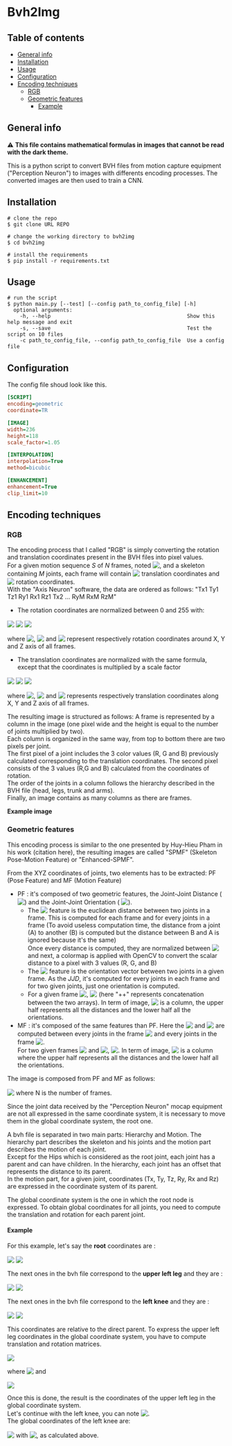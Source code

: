 # Bvh2Img

## Table of contents
  - [General info](#general-info)
  - [Installation](#installation)
  - [Usage](#usage)
  - [Configuration](#configuration)
  - [Encoding techniques](#encoding-techniques)
    - [RGB](#rgb)
    - [Geometric features](#geometric-features)
      - [Example](#example)

## General info
:warning: **This file contains mathematical formulas in images that cannot be read with the dark theme.**  
  
This is a python script to convert BVH files from motion capture equipment ("Perception Neuron") to images with differents encoding processes.
The converted images are then used to train a CNN. 

## Installation

```console
# clone the repo
$ git clone URL REPO

# change the working directory to bvh2img
$ cd bvh2img

# install the requirements
$ pip install -r requirements.txt
```

## Usage
  
```console
# run the script
$ python main.py [--test] [--config path_to_config_file] [-h]
  optional arguments:
    -h, --help                                            Show this help message and exit
    -s, --save                                            Test the script on 10 files
    -c path_to_config_file, --config path_to_config_file  Use a config file

```

## Configuration
  
The config file shoud look like this.  
```ini
[SCRIPT]
encoding=geometric
coordinate=TR

[IMAGE]
width=236
height=118
scale_factor=1.05

[INTERPOLATION]
interpolation=True
method=bicubic

[ENHANCEMENT]
enhancement=True
clip_limit=10
```
## Encoding techniques

### RGB

The encoding process that I called "RGB" is simply converting the rotation and translation coordinates present in the BVH files into pixel values.  
For a given motion sequence $S$ of $N$ frames, noted <!-- $S=\{F1, F2, ..., Fn\}$ --> <img style="transform: translateY(0.1em); background: white;" src=".\svg\IRxiekngcy.svg">, and a skeleton containing $M$ joints, each frame will contain <!-- $3*M$ --> <img style="transform: translateY(0.1em); background: white;" src=".\svg\bAiUSxjBQX.svg"> translation coordinates and <!-- $3*M$ --> <img style="transform: translateY(0.1em); background: white;" src=".\svg\44DiUgEmuJ.svg"> rotation coordinates.  
With the "Axis Neuron" software, the data are ordered as follows:
"Tx1 Ty1 Tz1 Ry1 Rx1 Rz1 Tx2 ... RyM RxM RzM"

* The rotation coordinates are normalized between 0 and 255 with:  
<!-- $R = 255 * \frac{(Rx - min(X_{rot}))}{(max(X_{rot})-min(X_{rot}))}$ --> <img style="transform: translateY(0.1em); background: white;" src=".\svg\sSlZq0DByx.svg">  
<!-- $G = 255 * \frac{(Ry - min(Y_{rot}))}{(max(Y_{rot})-min(Y_{rot}))}$ --> <img style="transform: translateY(0.1em); background: white;" src=".\svg\zybr85aPMF.svg">  
<!-- $B = 255 * \frac{(Rz - min(Z_{rot}))}{(max(Z_{rot})-min(Z_{rot}))}$ --> <img style="transform: translateY(0.1em); background: white;" src=".\svg\2X7GXFypA1.svg">    
where <!-- $X_{rot}$ --> <img style="transform: translateY(0.1em); background: white;" src=".\svg\uuvdlwxc6J.svg">, <!-- $Y_{rot}$ --> <img style="transform: translateY(0.1em); background: white;" src=".\svg\KoKBHWg1o4.svg"> and <!-- $Z_{rot}$ --> <img style="transform: translateY(0.1em); background: white;" src=".\svg\X9OYxJmwEi.svg"> represent respectively rotation coordinates around X, Y and Z axis of all frames.

* The translation coordinates are normalized with the same formula, except that the coordinates is multiplied by a scale factor  
<!-- $R = 255 * \frac{(Tx*Scale - min(X_{tra}))}{(max(X_{tra})-min(X_{tra}))}$ --> <img style="transform: translateY(0.1em); background: white;" src=".\svg\WcIQ8vZ5Wa.svg">  
<!-- $G = 255 * \frac{(Ty*Scale - min(Y_{tra}))}{(max(Y_{tra})-min(Y_{tra}))}$ --> <img style="transform: translateY(0.1em); background: white;" src=".\svg\zsTIx4UL7x.svg">  
<!-- $B = 255 * \frac{(Tz*Scale - min(Z_{tra}))}{(max(Z_{tra})-min(Z_{tra}))}$ --> <img style="transform: translateY(0.1em); background: white;" src=".\svg\nbWe3sg8WI.svg">  
where <!-- $X_{tra}$ --> <img style="transform: translateY(0.1em); background: white;" src=".\svg\ge60q32t1b.svg">, <!-- $Y_{tra}$ --> <img style="transform: translateY(0.1em); background: white;" src=".\svg\LWVKpTWX5f.svg"> and <!-- $Z_{tra}$ --> <img style="transform: translateY(0.1em); background: white;" src=".\svg\BKm1yqXuAS.svg"> represents respectively translation coordinates along X, Y and Z axis of all frames.

The resulting image is structured as follows: 
A frame is represented by a column in the image (one pixel wide and the height is equal to the number of joints multiplied by two).  
Each column is organized in the same way, from top to bottom there are two pixels per joint.  
The first pixel of a joint includes the 3 color values (R, G and B) previously calculated corresponding to the translation coordinates. The second pixel consists of the 3 values (R,G and B) calculated from the coordinates of rotation.  
The order of the joints in a column follows the hierarchy described in the BVH file (head, legs, trunk and arms).  
Finally, an image contains as many columns as there are frames. 

**Example image**  

### Geometric features

This encoding process is similar to the one presented by Huy-Hieu Pham in his work (citation here), the resulting images are called "SPMF" (Skeleton Pose-Motion Feature) or "Enhanced-SPMF".  

From the XYZ coordinates of joints, two elements has to be extracted: PF (Pose Feature) and MF (Motion Feature)  

* PF : it's composed of two geometric features, the Joint-Joint Distance (<!-- $JJD$ --> <img style="transform: translateY(0.1em); background: white;" src=".\svg\1QYuNMvBTX.svg">) and the Joint-Joint Orientation (<!-- $JJO$ --> <img style="transform: translateY(0.1em); background: white;" src=".\svg\oiTqg289Pv.svg">).  
  * The <!-- $JJD$ --> <img style="transform: translateY(0.1em); background: white;" src=".\svg\HLIIIs2BCv.svg"> feature is the euclidean distance between two joints in a frame. This is computed for each frame and for every joints in a frame (To avoid useless computation time, the distance from a joint (A) to another (B) is computed but the distance between B and A is ignored because it's the same)  
  Once every distance is computed, they are normalized between <!-- $[0;255]$ --> <img style="transform: translateY(0.1em); background: white;" src=".\svg\cABgCIsY8u.svg"> and next, a colormap is applied with OpenCV to convert the scalar distance to a pixel with 3 values (R, G, and B) 
  * The <!-- $JJO$ --> <img style="transform: translateY(0.1em); background: white;" src=".\svg\5i9v45zOdC.svg"> feature is the orientation vector between two joints in a given frame. As the $JJD$, it's computed for every joints in each frame and for two given joints, just one orientation is computed.  
  * For a given frame <!-- $t$ --> <img style="transform: translateY(0.1em); background: white;" src=".\svg\1g820ZjlbF.svg">, <!-- $PF^t=[JJD^t ++ JJO^t]$ --> <img style="transform: translateY(0.1em); background: white;" src=".\svg\4kKYXcpb0s.svg"> (here "++" represents concatenation between the two arrays). In term of image, <!-- $PF^t$ --> <img style="transform: translateY(0.1em); background: white;" src=".\svg\YxzxG3WkOj.svg"> is a column, the upper half represents all the distances and the lower half all the orientations.
* MF : it's composed of the same features than PF. Here the <!-- $JJD$ --> <img style="transform: translateY(0.1em); background: white;" src=".\svg\CjCMNwJtyJ.svg"> and <!-- $JJO$ --> <img style="transform: translateY(0.1em); background: white;" src=".\svg\C4GGdRQox0.svg"> are computed between every joints in the frame <!-- $t$ --> <img style="transform: translateY(0.1em); background: white;" src=".\svg\wTcsGCU09t.svg"> and every joints in the frame <!-- $t+1$ --> <img style="transform: translateY(0.1em); background: white;" src=".\svg\fG1Cm6Uoz4.svg">.  
  For two given frames <!-- $t$ --> <img style="transform: translateY(0.1em); background: white;" src=".\svg\l0rK61rjAr.svg"> and <!-- $t+1$ --> <img style="transform: translateY(0.1em); background: white;" src=".\svg\ZtMHglkJLx.svg">, <!-- $MF^{t->t+1}=[JJD^{t,t+1} ++ JJO^{t,t+1}]$ --> <img style="transform: translateY(0.1em); background: white;" src=".\svg\u5rgrwtgnl.svg">. In term of image, <!-- $MF^{t->t+1}$ --> <img style="transform: translateY(0.1em); background: white;" src=".\svg\MrkoofV7aC.svg"> is a column where the upper half represents all the distances and the lower half all the orientations.  
  
The image is composed from PF and MF as follows:
<!-- $SPMF=[PF^1 ++ MF^{1->2} ++ PF^2 ++ ... ++ MF^{N-1->N} ++ PF^N]$ --> <img style="transform: translateY(0.1em); background: white;" src=".\svg\F5u1IL95Bb.svg"> where N is the number of frames.  

Since the joint data received by the "Perception Neuron" mocap equipment are not all expressed in the same coordinate system, it is necessary to move them in the global coordinate system, the root one.  

A bvh file is separated in two main parts: Hierarchy and Motion. The hierarchy part describes the skeleton and his joints and the motion part describes the motion of each joint.    
Except for the Hips which is considered as the root joint, each joint has a parent and can have children.
In the hierarchy, each joint has an offset that represents the distance to its parent.  
In the motion part, for a given joint, coordinates (Tx, Ty, Tz, Ry, Rx and Rz) are expressed in the coordinate system of its parent.  

The global coordinate system is the one in which the root node is expressed. To obtain global coordinates for all joints, you need to compute the translation and rotation for each parent joint.  
  
#### Example
  
For this example, let's say the **root** coordinates are :  
<!-- $Tx_{root}=0.000000\ ;\ Ty_{root}=93.019646\ ;\ Tz_{root}=0.000000\ ;$ --> <img style="transform: translateY(0.1em); background: white;" src=".\svg\6CRnww74gN.svg">  
<!-- $Rx_{root}=0.000000\ ;\ Ry_{root}=101.470901\ ;\ Rz_{root}=0.000000\ ;$ --> <img style="transform: translateY(0.1em); background: white;" src=".\svg\lzzdw5STVw.svg">    
  
The next ones in the bvh file correspond to the **upper left leg** and they are :  
<!-- $Tx_{ull}=-9.250000\ ;\ Ty_{ull}=-1.589645\ ;\ Tz_{ull}=0.000000\ ;$ --> <img style="transform: translateY(0.1em); background: white;" src=".\svg\t90ImEeasI.svg">  
<!-- $Rx_{ull}=0.000000\ ;\ Ry_{ull}=0.000000\ ;\ Rz_{ull}=0.000000\ ;$ --> <img style="transform: translateY(0.1em); background: white;" src=".\svg\iVXStkd90M.svg">  
  
The next ones in the bvh file correspond to the **left knee** and they are :  
<!-- $Tx_{lk}=0.000000\ ;\ Ty_{lk}=-41.870003\ ;\ Tz_{lk}=0.000000\ ;$ --> <img style="transform: translateY(0.1em); background: white;" src=".\svg\LIJcj8M2cC.svg">  
<!-- $Rx_{lk}=0.000000\ ;\ Ry_{lk}=0.000000\ ;\ Rz_{lk}=0.000000\ ;$ --> <img style="transform: translateY(0.1em); background: white;" src=".\svg\p1XBqrbcrt.svg">
    
This coordinates are relative to the direct parent. To express the upper left leg coordinates in the global coordinate system, you have to compute translation and rotation matrices.  

<!-- $\ce{^{R_G}_{}P_{ull}} = \begin{bmatrix}
x_{ull} \\
y_{ull} \\
z_{ull} \\
1
\end{bmatrix} = \ce{^{R_G}_{R_{root}}T} * \ce{^{R_G}_{R_{root}}R} * \ce{^{R_root}_{}P_{ull}}$ --> <img style="transform: translateY(0.1em); background: white;" src=".\svg\lk1SvMaPsD.svg">
  
where <!-- $
\ce{^{R_G}_{R_{root}}T} = 
\begin{bmatrix}
1 & 0 & 0 & Tx_{root} \\
0 & 1 & 0 & Ty_{root} \\
0 & 0 & 1 & Tz_{root} \\
0 & 0 & 0 & 1
\end{bmatrix}$ --> <img style="transform: translateY(0.1em); background: white;" src=".\svg\BqQLeEUkIX.svg"> and  
  
<!-- $\ce{^{R_G}_{R_{root}}R} =  \begin{bmatrix}cos(Ry_{root}) & 0 & sin(Ry_{root}) & 0 \\0 & 1 & 0 & 0 \\-sin(Ry_{root}) & 0 & cos(Ry_{root}) & 0 \\0 & 0 & 0 & 1\end{bmatrix} * \begin{bmatrix}1 & 0 & 0 & 0 \\0 & cos(Rx_{root}) & -sin(Rx_{root}) & 0 \\0 & sin(Rx_{root}) & cos(Rx_{root}) & 0 \\0 & 0 & 0 & 1\end{bmatrix} * \begin{bmatrix}cos(Rz_{root}) & -sin(Rz_{root}) & 0 & 0 \\sin(Rz_{root}) & cos(Rz_{root}) & 0 & 0 \\0 & 0 & 1 & 0 \\0 & 0 & 0 & 1\end{bmatrix}$ --> <img style="transform: translateY(0.1em); background: white;" src=".\svg\OG1UPzGvCH.svg">

Once this is done, the result is the coordinates of the upper left leg in the global coordinate system.  
Let's continue with the left knee, you can note <!-- $\ce{^{R_G}_{R_{root}}H} = \ce{^{R_G}_{R_{root}}T} * \ce{^{R_G}_{R_{root}}R}$ --> <img style="transform: translateY(0.1em); background: white;" src=".\svg\bEJVBXsI0z.svg">.  
The global coordinates of the left knee are:  
  
<!-- $\ce{^{R_G}_{}P_{lk}} = \begin{bmatrix}
x_{lk} \\
y_{lk} \\
z_{lk} \\
1
\end{bmatrix} = \ce{^{R_G}_{R_{root}}H} * \ce{^{R_root}_{R_{ull}}H} * \ce{^{R_ull}_{}P_{lk}}$ --> <img style="transform: translateY(0.1em); background: white;" src=".\svg\8DnUBchaEg.svg"> with <!-- $\ce{^{R_root}_{R_{ull}}H}=\ce{^{R_root}_{R_{ull}}T} * \ce{^{R_root}_{R_{ull}}R}$ --> <img style="transform: translateY(0.1em); background: white;" src=".\svg\xoCMBZ6Erh.svg">, as calculated above.

